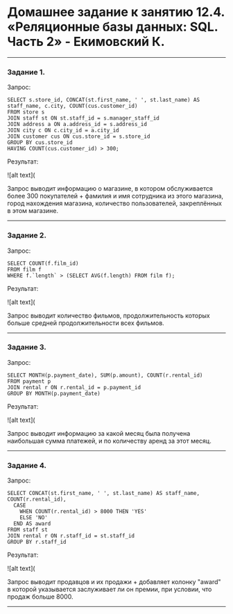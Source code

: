 # Домашнее задание к занятию 12.4. «Реляционные базы данных: SQL. Часть 2» - Екимовский К.

---

### Задание 1.

Запрос:
```
SELECT s.store_id, CONCAT(st.first_name, ' ', st.last_name) AS staff_name, c.city, COUNT(cus.customer_id) 
FROM store s
JOIN staff st ON st.staff_id = s.manager_staff_id 
JOIN address a ON a.address_id = s.address_id 
JOIN city c ON c.city_id = a.city_id
JOIN customer cus ON cus.store_id = s.store_id 
GROUP BY cus.store_id
HAVING COUNT(cus.customer_id) > 300;
```

Результат:

![alt text](

Запрос выводит информацию о магазине, в котором обслуживается более 300 покупателей + фамилия и имя сотрудника из этого магазина, город нахождения магазина, количество пользователей, закреплённых в этом магазине.

---

### Задание 2.

Запрос:
```
SELECT COUNT(f.film_id) 
FROM film f
WHERE f.`length` > (SELECT AVG(f.length) FROM film f);
```

Результат:

![alt text](

Запрос выводит количество фильмов, продолжительность которых больше средней продолжительности всех фильмов.

---

### Задание 3.

Запрос:
```
SELECT MONTH(p.payment_date), SUM(p.amount), COUNT(r.rental_id)
FROM payment p
JOIN rental r ON r.rental_id = p.payment_id 
GROUP BY MONTH(p.payment_date)
```

Результат:

![alt text](

Запрос выводит информацию за какой месяц была получена наибольшая сумма платежей, и по количеству аренд за этот месяц.


---

### Задание 4.

Запрос:
```
SELECT CONCAT(st.first_name, ' ', st.last_name) AS staff_name, COUNT(r.rental_id),
  CASE
    WHEN COUNT(r.rental_id) > 8000 THEN 'YES'
    ELSE 'NO'
  END AS award
FROM staff st
JOIN rental r ON r.staff_id = st.staff_id
GROUP BY r.staff_id
```

Результат:

![alt text](

Запрос выводит продавцов и их продажи + добавляет колонку "award" в которой указывается заслуживает ли он премии, при условии, что продаж больше 8000. 

----